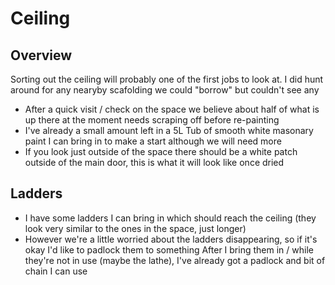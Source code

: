 # Ceiling

## Overview

Sorting out the ceiling will probably one of the first jobs to look at.
I did hunt around for any nearyby scafolding we could "borrow" but couldn't see any

  * After a quick visit / check on the space we believe about half of what is up there at the moment needs scraping off before re-painting
  * I've already a small amount left in a 5L Tub of smooth white masonary paint I can bring in to make a start although we will need more
  * If you look just outside of the space there should be a white patch outside of the main door, this is what it will look like once dried

## Ladders

  * I have some ladders I can bring in which should reach the ceiling (they look very similar to the ones in the space, just longer)
  * However we're a little worried about the ladders disappearing, so if it's okay I'd like to padlock them to something
    After I bring them in / while they're not in use (maybe the lathe), I've already got a padlock and bit of chain I can use


